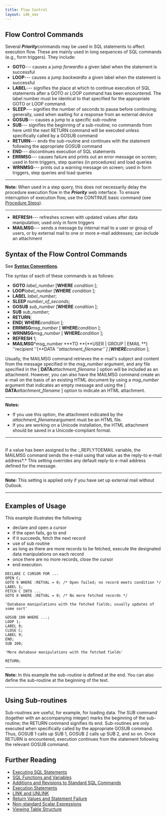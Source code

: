 ```yaml
---
title: Flow Control
layout: sdk_nav
---
```


## Flow Control Commands 

Several ***Priority***commands may be used in SQL statements to affect
execution flow. These are mainly used in long sequences of SQL commands
(e.g., form triggers). They include:

-   **GOTO**--- causes a jump *forward*to a given label when the
    statement is successful
-   **LOOP**--- causes a jump *backward*to a given label when the
    statement is successful
-   **LABEL**--- signifies the place at which to continue execution of
    SQL statements after a GOTO or LOOP command has been encountered.
    The label number must be identical to that specified for the
    appropriate GOTO or LOOP command.
-   **SLEEP**--- signifies the number of seconds to pause before
    continuing; generally, used when waiting for a response from an
    external device
-   **GOSUB**--- causes a jump to a specific sub-routine
-   **SUB**--- signifies the beginning of a sub-routine; no commands
    from here until the next RETURN command will be executed unless
    specifically called by a GOSUB command
-   **RETURN**--- ends the sub-routine and continues with the statement
    following the appropriate GOSUB command
-   **END**--- discontinues execution of SQL statements
-   **ERRMSG**--- causes failure and prints out an error message on
    screen; used in form triggers, step queries (in procedures) and load
    queries
-   **WRNMSG**--- prints out a warning message on screen; used in form
    triggers, step queries and load queries

------------------------------------------------------------------------

**Note:** When used in a step query, this does not necessarily delay the
procedure execution flow in the ***Priority*** web interface. To ensure
interruption of execution flow, use the CONTINUE basic command (see
[Procedure Steps](Procedure-Steps )).

------------------------------------------------------------------------

-   **REFRESH**--- refreshes screen with updated values after data
    manipulation; used only in form triggers
-   **MAILMSG**--- sends a message by internal mail to a user or group
    of users, or by external mail to one or more e-mail addresses; can
    include an attachment

## Syntax of the Flow Control Commands 

See [**Syntax Conventions**](SQL-Syntax#Syntax-Conventions" ).

The syntax of each of these commands is as follows:

-   **GOTO** *label_number* \[**WHERE** *condition* \];
-   **LOOP***label_number* \[**WHERE** *condition* \];
-   **LABEL** *label_number*;
-   **SLEEP** *number_of_seconds*;
-   **GOSUB** *sub_number* \[**WHERE** *condition* \];
-   **SUB** *sub_number*;
-   **RETURN**;
-   **END**\[ **WHERE***condition* \];
-   **ERRMSG***msg_number* \[ **WHERE***condition* \];
-   **WRNMSG***msg_number* \[ **WHERE***condition* \];
-   **REFRESH** 1;
-   **MAILMSG***msg_number ***TO **{**USER \| GROUP \| EMAIL **}
    \'\'recipient \'\'\[**DATA **\'\'attachment_filename\'\' \]
    \[**WHERE***condition* \];

Usually, the MAILMSG command retrieves the e-mail\'s subject and content
from the message specified in the *msg_number* argument, and any file
specified in the \[ **DATA***attachment_filename* \] option will be
included as an attachment. However, you can also have the MAILMSG
command create an e-mail on the basis of an existing HTML document by
using a *msg_number* argument that indicates an empty message and using
the \[ **DATA***attachment_filename* \] option to indicate an HTML
attachment.

------------------------------------------------------------------------

**Notes:**

-   If you use this option, the attachment indicated by the
    *attachment_filename*argument must be an HTML file.
-   If you are working on a Unicode installation, the HTML attachment
    should be saved in a Unicode-compliant format.

------------------------------------------------------------------------

\
If a value has been assigned to the :\_REPLYTOEMAIL variable, the
MAILMSG command sends the e-mail using that value as the reply-to e-mail
address*.* This setting overrides any default reply-to e-mail address
defined for the message.

------------------------------------------------------------------------

**Note:** This setting is applied only if you have set up external mail
without Outlook.

------------------------------------------------------------------------

## Examples of Usage 

This example illustrates the following:

-   declare and open a cursor
-   if the open fails, go to end
-   if it succeeds, fetch the next record
-   use of sub routine
-   as long as there are more records to be fetched, execute the
    designated data manipulations on each record
-   once there are no more records, close the cursor
-   end execution.

``` priority
DECLARE C CURSOR FOR ...
OPEN C;
GOTO 9 WHERE :RETVAL = 0; /* Open failed; no record meets condition */
LABEL 1; 
FETCH C INTO ...
GOTO 8 WHERE :RETVAL = 0; /* No more fetched records */

'Database manipulations with the fetched fields; usually updates of some sort'

GOSUB 100 WHERE ...;
LOOP 1;
LABEL 8;
CLOSE C;
LABEL 9;
END;
SUB 100;

'More database manipulations with the fetched fields'

RETURN;
```

------------------------------------------------------------------------

**Note:** In this example the sub-routine is defined at the end. You can
also define the sub-routine at the beginning of the text.

------------------------------------------------------------------------

## Using Sub-routines 

Sub-routines are useful, for example, for loading data. The SUB command
(together with an accompanying integer) marks the beginning of the
sub-routine; the RETURN command signifies its end. Sub-routines are only
executed when specifically called by the appropriate GOSUB command.
Thus, GOSUB 1 calls up SUB 1, GOSUB 2 calls up SUB 2, and so on. Once
RETURN is encountered, execution continues from the statement following
the relevant GOSUB command.

## Further Reading 

-   [Executing SQL Statements](Executing-SQL-Statements )
-   [SQL Functions and
    Variables](SQL-Functions-and-Variables )
-   [Additions and Revisions to Standard SQL
    Commands](Additions-and-Revisions-to-Standard-SQL-Commands )
-   [Execution Statements](Execution-Statements )
-   [LINK and UNLINK](LINK-and-UNLINK )
-   [Return Values and Statement
    Failure](Return-Values-and-Statement-Failure )
-   [Non-standard Scalar
    Expressions](Non-standard-Scalar-Expressions )
-   [Viewing Table Structure](Viewing-Table-Structure )
